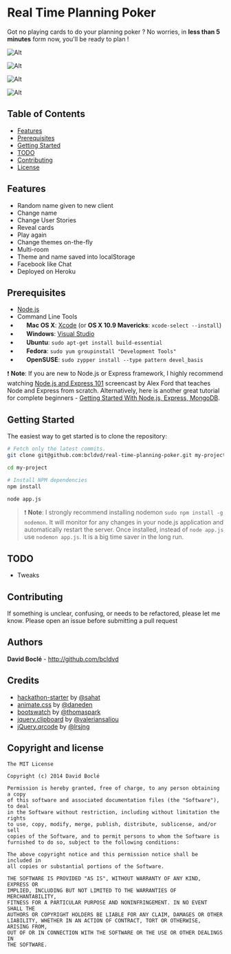 # Real Time Planning Poker 

Got no playing cards to do your planning poker ? No worries, in **less than 5 minutes** form now, you'll be ready to plan !

![Alt](http://f.cl.ly/items/1N1E1J2S3E2g163x033U/Capture%20d%E2%80%99e%CC%81cran%202014-02-27%20a%CC%80%2015.38.58.png)

![Alt](http://f.cl.ly/items/3l1S1e0j0C3U3y25092J/Capture%20d%E2%80%99e%CC%81cran%202014-02-27%20a%CC%80%2015.39.38.png)

![Alt](http://f.cl.ly/items/3b043n3P3J372H2f1l0v/Capture%20d%E2%80%99e%CC%81cran%202014-02-27%20a%CC%80%2012.45.50.png)

![Alt](http://f.cl.ly/items/031l0G3t2E0u3A3P1N0E/Capture%20d%E2%80%99e%CC%81cran%202014-02-27%20a%CC%80%2012.47.07.png)

## Table of Contents

- [Features](#features)
- [Prerequisites](#prerequisites)
- [Getting Started](#getting-started)
- [TODO](#todo)
- [Contributing](#contributing)
- [License](#license)

## Features

- Random name given to new client
- Change name
- Change User Stories
- Reveal cards
- Play again
- Change themes on-the-fly
- Multi-room
- Theme and name saved into localStorage
- Facebook like Chat
- Deployed on Heroku

## Prerequisites

- [Node.js](http://nodejs.org)
- Command Line Tools
 - <img src="http://deluge-torrent.org/images/apple-logo.gif" height="17">&nbsp;**Mac OS X**: [Xcode](https://itunes.apple.com/us/app/xcode/id497799835?mt=12) (or **OS X 10.9 Mavericks**: `xcode-select --install`)
 - <img src="http://dc942d419843af05523b-ff74ae13537a01be6cfec5927837dcfe.r14.cf1.rackcdn.com/wp-content/uploads/windows-8-50x50.jpg" height="17">&nbsp;**Windows**: [Visual Studio](http://www.visualstudio.com/downloads/download-visual-studio-vs#d-express-windows-8)
 - <img src="https://lh5.googleusercontent.com/-2YS1ceHWyys/AAAAAAAAAAI/AAAAAAAAAAc/0LCb_tsTvmU/s46-c-k/photo.jpg" height="17">&nbsp;**Ubuntu**: `sudo apt-get install build-essential`
 - <img src="http://i1-news.softpedia-static.com/images/extra/LINUX/small/slw218news1.png" height="17">&nbsp;**Fedora**: `sudo yum groupinstall "Development Tools"`
 - <img src="https://en.opensuse.org/images/b/be/Logo-geeko_head.png" height="17">&nbsp;**OpenSUSE**: `sudo zypper install --type pattern devel_basis`

:exclamation: **Note**: If you are new to Node.js or Express framework,
I highly recommend watching [Node.js and Express 101](http://www.youtube.com/watch?v=BN0JlMZCtNU) screencast by Alex Ford that teaches Node and Express from scratch. Alternatively, here is another great tutorial for complete beginners - [Getting Started With Node.js, Express, MongoDB](http://cwbuecheler.com/web/tutorials/2013/node-express-mongo/).


## Getting Started


The easiest way to get started is to clone the repository:

```bash
# Fetch only the latest commits.
git clone git@github.com:bcldvd/real-time-planning-poker.git my-project

cd my-project

# Install NPM dependencies
npm install

node app.js
```

>:exclamation: **Note**: I strongly recommend installing nodemon `sudo npm install -g nodemon`.
>It will monitor for any changes in your node.js
>application and automatically restart the server. Once installed, instead of `node app.js` use `nodemon app.js`.
>It is a big time saver in the long run.


## TODO
- Tweaks

## Contributing
If something is unclear, confusing, or needs to be refactored, please let me know. Please open an issue before submitting a pull request

## Authors

**David Boclé** - http://github.com/bcldvd


## Credits

- [hackathon-starter](https://github.com/sahat/hackathon-starter) by [@sahat](https://github.com/sahat)
- [animate.css](https://github.com/daneden/animate.css) by [@daneden](https://github.com/daneden)
- [bootswatch](https://github.com/thomaspark/bootswatch) by [@thomaspark](https://github.com/thomaspark)
- [jquery.clipboard](https://github.com/valeriansaliou/jquery.clipboard) by [@valeriansaliou](https://github.com/valeriansaliou/)
- [jQuery.qrcode](https://github.com/lrsjng/jQuery.qrcode) by [@lrsjng](https://github.com/lrsjng/)


## Copyright and license

    The MIT License

    Copyright (c) 2014 David Boclé

    Permission is hereby granted, free of charge, to any person obtaining a copy
    of this software and associated documentation files (the "Software"), to deal
    in the Software without restriction, including without limitation the rights
    to use, copy, modify, merge, publish, distribute, sublicense, and/or sell
    copies of the Software, and to permit persons to whom the Software is
    furnished to do so, subject to the following conditions:

    The above copyright notice and this permission notice shall be included in
    all copies or substantial portions of the Software.

    THE SOFTWARE IS PROVIDED "AS IS", WITHOUT WARRANTY OF ANY KIND, EXPRESS OR
    IMPLIED, INCLUDING BUT NOT LIMITED TO THE WARRANTIES OF MERCHANTABILITY,
    FITNESS FOR A PARTICULAR PURPOSE AND NONINFRINGEMENT. IN NO EVENT SHALL THE
    AUTHORS OR COPYRIGHT HOLDERS BE LIABLE FOR ANY CLAIM, DAMAGES OR OTHER
    LIABILITY, WHETHER IN AN ACTION OF CONTRACT, TORT OR OTHERWISE, ARISING FROM,
    OUT OF OR IN CONNECTION WITH THE SOFTWARE OR THE USE OR OTHER DEALINGS IN
    THE SOFTWARE.
